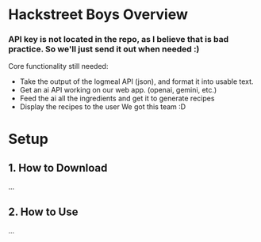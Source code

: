 # Hackstreet Boys Overview
### API key is not located in the repo, as I believe that is bad practice. So we'll just send it out when needed :)
Core functionality still needed:
  - Take the output of the logmeal API (json), and format it into usable text.
  - Get an ai API working on our web app. (openai, gemini, etc.)
  - Feed the ai all the ingredients and get it to generate recipes
  - Display the recipes to the user
We got this team :D

# Setup

## 1. How to Download
...
## 2. How to Use
...

